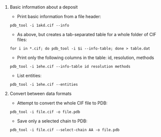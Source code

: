 1) Basic information about a deposit
   - Print basic information from a file header:
   ```
   pdb_tool -i 1akd.cif --info
    ```
   - As above, but creates a tab-separated table for a whole folder of CIF files:
    ```
    for i in *.cif; do pdb_tool -i $i --info-table; done > table.dat
    ```
   - Print only the following columns in the table: id, resolution, methods
    ```
    pdb_tool -i 1ehe.cif --info-table id resolution methods
    ```
   - List entities:
    ```
    pdb_tool -i 1ehe.cif --entities
    ```
2) Convert between data formats

   - Attempt to convert the whole CIF file to PDB:
   ```
   pdb_tool -i file.cif -o file.pdb
   ```
   - Save only a selected chain to PDB:
   ```
   pdb_tool -i file.cif --select-chain AA -o file.pdb
   ```

